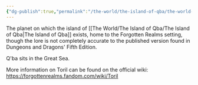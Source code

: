 ```yaml
---
{"dg-publish":true,"permalink":"/the-world/the-island-of-qba/the-world-beyond-qba/toril/toril/"}
---
```


The planet on which the island of [[The World/The Island of Qba/The Island of Qba\|The Island of Qba]] exists, home to the Forgotten Realms setting, though the lore is not completely accurate to the published version found in Dungeons and Dragons' Fifth Edition.

Q'ba sits in the Great Sea.

More information on Toril can be found on the official wiki:
https://forgottenrealms.fandom.com/wiki/Toril